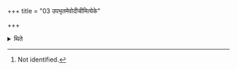 +++
title = "03 उपभृतमेवोदीचीमित्येके"

+++

<details><summary>थिते</summary>

3. According to some[^1] (ritualists) he should hold only the Upabhr̥t pointing to the north.  

[^1]: Not identified.
</details>
